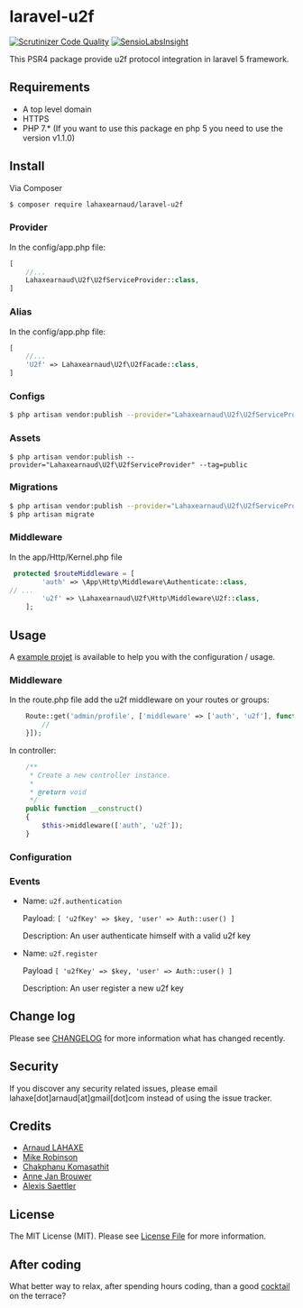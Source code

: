 # laravel-u2f
[![Scrutinizer Code Quality](https://scrutinizer-ci.com/g/lahaxearnaud/laravel-u2f/badges/quality-score.png?b=master)](https://scrutinizer-ci.com/g/lahaxearnaud/laravel-u2f/?branch=master)
[![SensioLabsInsight](https://insight.sensiolabs.com/projects/c85fa3f1-7854-4eec-932d-8ac625c1318c/mini.png)](https://insight.sensiolabs.com/projects/c85fa3f1-7854-4eec-932d-8ac625c1318c)

This PSR4 package provide u2f protocol integration in laravel 5 framework.


## Requirements
- A top level domain
- HTTPS
- PHP 7.* (If you want to use this package en php 5 you need to use the version v1.1.0)

## Install

Via Composer

``` bash
$ composer require lahaxearnaud/laravel-u2f
```

### Provider

In the config/app.php file:
``` php
[
    //...
    Lahaxearnaud\U2f\U2fServiceProvider::class,
]
```

### Alias

In the config/app.php file:
``` php
[
    //...
    'U2f' => Lahaxearnaud\U2f\U2fFacade::class,
]
```

### Configs

``` bash
$ php artisan vendor:publish --provider="Lahaxearnaud\U2f\U2fServiceProvider" --tag=config
```

### Assets

```
$ php artisan vendor:publish --provider="Lahaxearnaud\U2f\U2fServiceProvider" --tag=public
```

### Migrations

``` bash
$ php artisan vendor:publish --provider="Lahaxearnaud\U2f\U2fServiceProvider" --tag=migrations
$ php artisan migrate
```

### Middleware

In the app/Http/Kernel.php file

``` php
 protected $routeMiddleware = [
        'auth' => \App\Http\Middleware\Authenticate::class,
// ...
        'u2f' => \Lahaxearnaud\U2f\Http\Middleware\U2f::class,
    ];
```

## Usage

A [example projet](https://github.com/lahaxearnaud/laravel-u2f-example) is available to help you with the configuration / usage.

### Middleware

In the route.php file add the u2f middleware on your routes or groups:
``` php
    Route::get('admin/profile', ['middleware' => ['auth', 'u2f'], function () {
        //
    }]);
```

In controller:

```php
    /**
     * Create a new controller instance.
     *
     * @return void
     */
    public function __construct()
    {
        $this->middleware(['auth', 'u2f']);
    }

```

### Configuration

### Events

- Name: `u2f.authentication`

  Payload: ```[ 'u2fKey' => $key, 'user' => Auth::user() ]```

  Description: An user authenticate himself with a valid u2f key

- Name: `u2f.register`

  Payload ```[ 'u2fKey' => $key, 'user' => Auth::user() ]```

  Description: An user register a new u2f key


## Change log

Please see [CHANGELOG](CHANGELOG.md) for more information what has changed recently.

## Security

If you discover any security related issues, please email lahaxe[dot]arnaud[at]gmail[dot]com instead of using the issue tracker.

## Credits

- [Arnaud LAHAXE](https://github.com/lahaxearnaud)
- [Mike Robinson](https://github.com/multiwebinc)
- [Chakphanu Komasathit](https://github.com/chakphanu)
- [Anne Jan Brouwer](https://github.com/annejan)
- [Alexis Saettler](https://github.com/asbiin)

## License

The MIT License (MIT). Please see [License File](LICENSE.md) for more information.

## After coding

What better way to relax, after spending hours coding, than a good [cocktail](https://cocktailand.fr) on the terrace?
